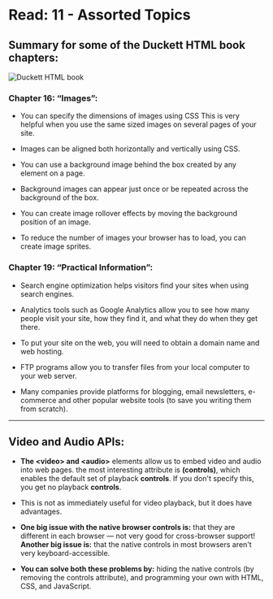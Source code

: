# Read: 11 - Assorted Topics

## Summary for some of the Duckett HTML book chapters:

![Duckett HTML book](https://images-na.ssl-images-amazon.com/images/I/31b4K-hFH-L._SX395_BO1,204,203,200_.jpg)

### Chapter 16: “Images”:

* You can specify the dimensions of images using CSS This is very helpful when you use the same sized images on several pages of your site.

* Images can be aligned both horizontally and vertically using CSS.

* You can use a background image behind the box created by any element on a page.

* Background images can appear just once or be repeated across the background of the box.

* You can create image rollover effects by moving the background position of an image.

* To reduce the number of images your browser has to load, you can create image sprites.

### Chapter 19: “Practical Information”:

* Search engine optimization helps visitors find your sites when using search engines.

* Analytics tools such as Google Analytics allow you to see how many people visit your site, how they find it, and what they do when they get there.

* To put your site on the web, you will need to obtain a domain name and web hosting.

* FTP programs allow you to transfer files from your local computer to your web server.

* Many companies provide platforms for blogging, email newsletters, e-commerce and other popular website tools (to save you writing them from scratch).

_______________________________________________________________________________________

## Video and Audio APIs:

* **The &lt;video> and &lt;audio>** elements allow us to embed video and audio into web pages. the most interesting attribute is **(controls)**, which enables the default set of playback **controls**. If you don't specify this, you get no playback **controls**.

* This is not as immediately useful for video playback, but it does have advantages. 

* **One big issue with the native browser controls is:** that they are different in each browser — not very good for cross-browser support! **Another big issue is:** that the native controls in most browsers aren't very keyboard-accessible.

* **You can solve both these problems by:** hiding the native controls (by removing the controls attribute), and programming your own with HTML, CSS, and JavaScript. 